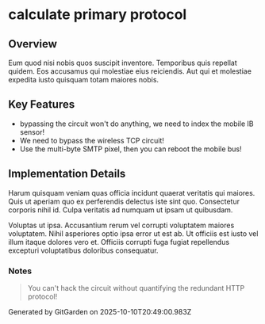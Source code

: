 # calculate primary protocol

## Overview
Eum quod nisi nobis quos suscipit inventore. Temporibus quis repellat quidem. Eos accusamus qui molestiae eius reiciendis. Aut qui et molestiae expedita iusto quisquam totam maiores nobis.

## Key Features
- bypassing the circuit won't do anything, we need to index the mobile IB sensor!
- We need to bypass the wireless TCP circuit!
- Use the multi-byte SMTP pixel, then you can reboot the mobile bus!

## Implementation Details
Harum quisquam veniam quas officia incidunt quaerat veritatis qui maiores. Quis ut aperiam quo ex perferendis delectus iste sint quo. Consectetur corporis nihil id. Culpa veritatis ad numquam ut ipsam ut quibusdam.
 Voluptas ut ipsa. Accusantium rerum vel corrupti voluptatem maiores voluptatem. Nihil asperiores optio ipsa error ut est ab. Ut officiis est iusto vel illum itaque dolores vero et. Officiis corrupti fuga fugiat repellendus excepturi voluptatibus doloribus consequatur.

### Notes
> You can't hack the circuit without quantifying the redundant HTTP protocol!

Generated by GitGarden on 2025-10-10T20:49:00.983Z
